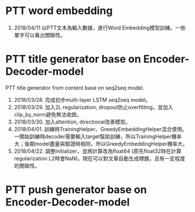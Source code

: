 # PTT word embedding
1. 2018/04/11 以PTT文本為輸入數據，進行Word Embedding模型訓練。一些單字可以看出關聯性。

# PTT title generator base on Encoder-Decoder-model

PTT title generator from content base on seq2seq model.
1. 2018/03/28. 完成初步multi-layer LSTM seq2seq model。
2. 2018/03/29. 加入2L regularization, dropout防止overfitting，並加入clip_by_norm避免無法收斂。
3. 2018/03/30. 加入attention, directional改善模型。
4. 2018/04/01. 訓練時TrainingHelper、GreedyEmbeddingHelper混合使用。一開始訓練時decoder需要輸入target幫助訓練，所以TrainingHelper機率大；後期model盡量與驗證時相同，所以GreedyEmbeddingHelper機率大。
5. 2018/04/22. 調整initializer，並將計算改為float64 (原先float32時在計算regularization L2時會NaN)。現在可以對文章自動生成標題，且有一定程度的關聯性。

# PTT push generator base on Encoder-Decoder-model
